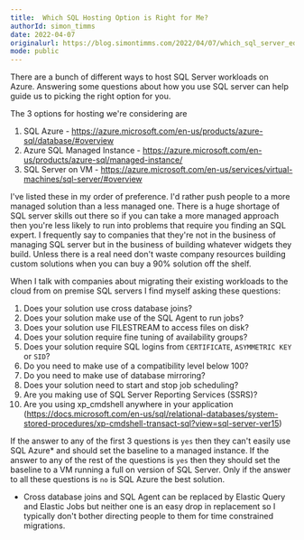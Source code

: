 ```yaml
---
title:  Which SQL Hosting Option is Right for Me?
authorId: simon_timms
date: 2022-04-07
originalurl: https://blog.simontimms.com/2022/04/07/which_sql_server_edition
mode: public
---
```




There are a bunch of different ways to host SQL Server workloads on Azure. Answering some questions about how you use SQL server can help guide us to picking the right option for you.

The 3 options for hosting we're considering are 

1. SQL Azure - https://azure.microsoft.com/en-us/products/azure-sql/database/#overview
2. Azure SQL Managed Instance - https://azure.microsoft.com/en-us/products/azure-sql/managed-instance/
3. SQL Server on VM - https://azure.microsoft.com/en-us/services/virtual-machines/sql-server/#overview

I've listed these in my order of preference. I'd rather push people to a more managed solution than a less managed one. There is a huge shortage of SQL server skills out there so if you can take a more managed approach then you're less likely to run into problems that require you finding an SQL expert. I frequently say to companies that they're not in the business of managing SQL server but in the business of building whatever widgets they build. Unless there is a real need don't waste company resources building custom solutions when you can buy a 90% solution off the shelf. 

When I talk with companies about migrating their existing workloads to the cloud from on premise SQL servers I find myself asking these questions:

1. Does your solution use cross database joins?
2. Does your solution make use of the SQL Agent to run jobs?
3. Does your solution use FILESTREAM to access files on disk? 
4. Does your solution require fine tuning of availability groups?
5. Does your solution require SQL logins from `CERTIFICATE`, `ASYMMETRIC KEY` or `SID`?
6. Do you need to make use of a compatibility level below 100?
7. Do you need to make use of database mirroring?
8. Does your solution need to start and stop job scheduling?
9. Are you making use of SQL Server Reporting Services (SSRS)?
10. Are you using xp_cmdshell anywhere in your application (https://docs.microsoft.com/en-us/sql/relational-databases/system-stored-procedures/xp-cmdshell-transact-sql?view=sql-server-ver15)

If the answer to any of the first 3 questions is `yes` then they can't easily use SQL Azure* and should set the baseline to a managed instance. If the answer to any of the rest of the questions is `yes` then they should set the baseline to a VM running a full on version of SQL Server. Only if the answer to all these questions is `no` is SQL Azure the best solution. 

* Cross database joins and SQL Agent can be replaced by Elastic Query and Elastic Jobs but neither one is an easy drop in replacement so I typically don't bother directing people to them for time constrained migrations. 
